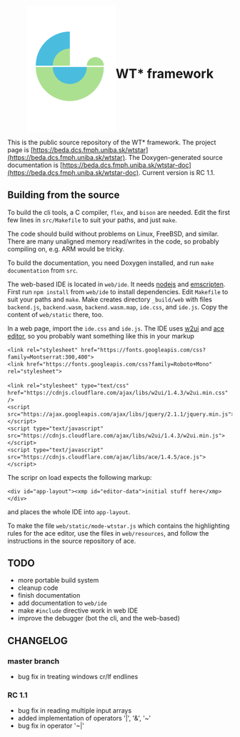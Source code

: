 <div style="display:flex;justify-content:center;align-items:center">
<img src="./logo.svg" width="200px">

# WT\* framework
</div>

This is the public source repository of the WT\* framework.
The project page is [https://beda.dcs.fmph.uniba.sk/wtstar](https://beda.dcs.fmph.uniba.sk/wtstar). The Doxygen-generated source
documentation is [https://beda.dcs.fmph.uniba.sk/wtstar-doc](https://beda.dcs.fmph.uniba.sk/wtstar-doc). Current version is RC 1.1.

## Building from the source

To build the cli tools, a C compiler, `flex`, and `bison` are needed. Edit the first 
few lines in `src/Makefile` to suit your paths, and just `make`. 

The code should build without problems on Linux, FreeBSD, and similar. There are many
unaligned memory read/writes in the code, so probably compiling on, e.g. ARM would be 
tricky. 

To build the documentation, you need Doxygen installed, and run `make documentation` 
from `src`.

The web-based IDE is located in `web/ide`. It needs [nodejs](https://nodejs.org) and [emscripten](https://emscripten.org).
First run `npm install` from `web/ide`
to install dependencies. Edit `Makefile` to suit your paths
and `make`. Make creates directory `_build/web` with files `backend.js`, `backend.wasm`,
`backend.wasm.map`, `ide.css`, and `ide.js`. Copy the content of `web/static` there, too.

In a web page, import the `ide.css` and `ide.js`. The IDE uses [w2ui](http://w2ui.com)
and [ace editor](http://ace.c9.io), so you probably want something like this in
your markup

```
<link rel="stylesheet" href="https://fonts.googleapis.com/css?family=Montserrat:300,400">
<link href="https://fonts.googleapis.com/css?family=Roboto+Mono" rel="stylesheet">

<link rel="stylesheet" type="text/css" href="https://cdnjs.cloudflare.com/ajax/libs/w2ui/1.4.3/w2ui.min.css" />
<script src="https://ajax.googleapis.com/ajax/libs/jquery/2.1.1/jquery.min.js"></script>
<script type="text/javascript" src="https://cdnjs.cloudflare.com/ajax/libs/w2ui/1.4.3/w2ui.min.js"></script>
<script type="text/javascript" src="https://cdnjs.cloudflare.com/ajax/libs/ace/1.4.5/ace.js"></script>
```

The scripr on load expects the following markup:
```
<div id="app-layout"><xmp id="editor-data">initial stuff here</xmp></div>
```
and places the whole IDE into `app-layout`.

To make the file `web/static/mode-wtstar.js` which contains the highlighting rules for the
ace editor, use the files in `web/resources`, and follow the instructions in the source
repository of ace. 

## TODO

- more portable build system
- cleanup code
- finish documentation
- add documentation to `web/ide`
- make `#include` directive work in web IDE
- improve the debugger (bot the cli, and the web-based)

## CHANGELOG

### master branch
- bug fix in treating windows cr/lf endlines

### RC 1.1

- bug fix in reading multiple input arrays
- added implementation of operators '|', '&', '~'
- bug fix in operator '~|'
